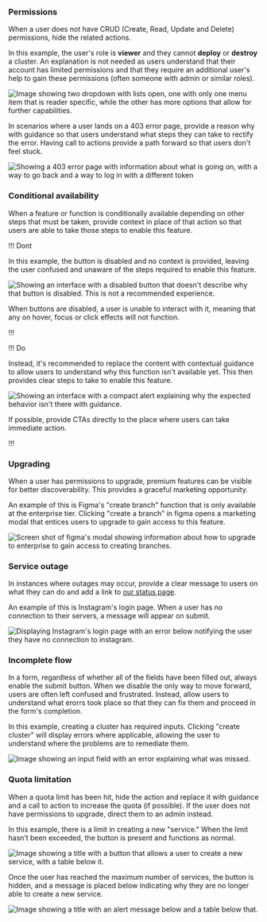 ### Permissions 

When a user does not have CRUD (Create, Read, Update and Delete) permissions, hide the related actions.

In this example, the user's role is **viewer** and they cannot **deploy** or **destroy** a cluster. An explanation is not needed as users understand that their account has limited permissions and that they require an additional user's help to gain these permissions (often someone with admin or similar roles).

![Image showing two dropdown with lists open, one with only one menu item that is reader specific, while the other has more options that allow for further capabilities.](/assets/patterns/disabled-patterns/permissions-example.png)

In scenarios where a user lands on a 403 error page, provide a reason why with guidance so that users understand what steps they can take to rectify the error. Having call to actions provide a path forward so that users don't feel stuck.

![Showing a 403 error page with information about what is going on, with a way to go back and a way to log in with a different token](/assets/patterns/disabled-patterns/permissions-example-3.png)

### Conditional availability

When a feature or function is conditionally available depending on other steps that must be taken, provide context in place of that action so that users are able to take those steps to enable this feature.

!!! Dont

In this example, the button is disabled and no context is provided, leaving the user confused and unaware of the steps required to enable this feature.

![Showing an interface with a disabled button that doesn't describe why that button is disabled. This is not a recommended experience.](/assets/patterns/disabled-patterns/conditional-availability-example-disabled.png)

When buttons are disabled, a user is unable to interact with it, meaning that any on hover, focus or click effects will not function.

!!!


!!! Do

Instead, it's recommended to replace the content with contextual guidance to allow users to understand why this function isn't available yet. This then provides clear steps to take to enable this feature.

![Showing an interface with a compact alert explaining why the expected behavior isn't there with guidance.](/assets/patterns/disabled-patterns/conditional-availability-example-explanation.png)

If possible, provide CTAs directly to the place where users can take immediate action.

!!!


### Upgrading

When a user has permissions to upgrade, premium features can be visible for better discoverability. This provides a graceful marketing opportunity.

An example of this is Figma's "create branch" function that is only available at the enterprise tier. Clicking "create a branch" in figma opens a marketing modal that entices users to upgrade to gain access to this feature.

![Screen shot of figma's modal showing information about how to upgrade to enterprise to gain access to creating branches.](/assets/patterns/disabled-patterns/upgrade-modal-example.png)


### Service outage

In instances where outages may occur, provide a clear message to users on what they can do and add a link to [our status page](https://status.hashicorp.com/).

An example of this is Instagram's login page. When a user has no connection to their servers, a message will appear on submit.

![Displaying Instagram's login page with an error below notifying the user they have no connection to instagram.](/assets/patterns/disabled-patterns/service-outage-example.png)

### Incomplete flow

In a form, regardless of whether all of the fields have been filled out, always enable the submit button. When we disable the only way to move forward, users are often left confused and frustrated. Instead, allow users to understand what erorrs took place so that they can fix them and proceed in the form's completion.

In this example, creating a cluster has required inputs. Clicking "create cluster" will display errors where applicable, allowing the user to understand where the problems are to remediate them.

![Image showing an input field with an error explaining what was missed.](/assets/patterns/disabled-patterns/incomplete-flow-example.png)

### Quota limitation

When a quota limit has been hit, hide the action and replace it with guidance and a call to action to increase the quota (if possible). If the user does not have permissions to upgrade, direct them to an admin instead.

In this example, there is a limit in creating a new "service." When the limit hasn’t been exceeded, the button is present and functions as normal.

![Image showing a title with a button that allows a user to create a new service, with a table below it.](/assets/patterns/disabled-patterns/create-new-limitation-example.png)

Once the user has reached the maximum number of services, the button is hidden, and a message is placed below indicating why they are no longer able to create a new service.

![Image showing a title with an alert message below and a table below that.](/assets/patterns/disabled-patterns/create-new-limitation-reached-example.png)
